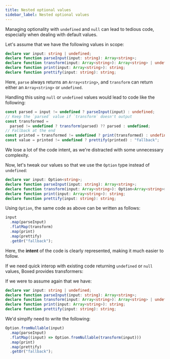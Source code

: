 ```yaml
---
title: Nested optional values
sidebar_label: Nested optional values
---
```


Managing optionality with `undefined` and `null` can lead to tedious code, especially when dealing with default values.

Let's assume that we have the following values in scope:

```ts
declare var input: string | undefined;
declare function parseInput(input: string): Array<string>;
declare function transform(input: Array<string>): Array<string> | undefined;
declare function print(input: Array<string>): string;
declare function prettify(input: string): string;
```

Here, `parse` always returns an `Array<string>`, and `transform` can return either an `Array<string>` or `undefined`.

Handling this using `null` or `undefined` values would lead to code like the following:

```ts
const parsed = input != undefined ? parseInput(input) : undefined;
// Keep the `parsed` value if `transform` doesn't output
const transformed =
  parsed != undefined ? transform(parsed) ?? parsed : undefined;
// Fallback at the end
const printed = transformed != undefined ? print(transformed) : undefined;
const value = printed != undefined ? prettify(printed) : "fallback";
```

We lose a lot of the code intent, as we're distracted with some unnecessary complexity.

Now, let's tweak our values so that we use the `Option` type instead of `undefined`:

```ts
declare var input: Option<string>;
declare function parseInput(input: string): Array<string>;
declare function transform(input: Array<string>): Option<Array<string>>;
declare function print(input: Array<string>): string;
declare function prettify(input: string): string;
```

Using `Option`, the same code as above can be written as follows:

```ts
input
  .map(parseInput)
  .flatMap(transform)
  .map(print)
  .map(prettify)
  .getOr("fallback");
```

Here, the **intent** of the code is clearly represented, making it much easier to follow.

If we need quick interop with existing code returning `undefined` or `null` values, Boxed provides transformers:

If we were to assume again that we have:

```ts
declare var input: string | undefined;
declare function parseInput(input: string): Array<string>;
declare function transform(input: Array<string>): Array<string> | undefined;
declare function print(input: Array<string>): string;
declare function prettify(input: string): string;
```

We'd simplfy need to write the following:

```ts
Option.fromNullable(input)
  .map(parseInput)
  .flatMap((input) => Option.fromNullable(transform(input)))
  .map(print)
  .map(prettify)
  .getOr("fallback");
```
